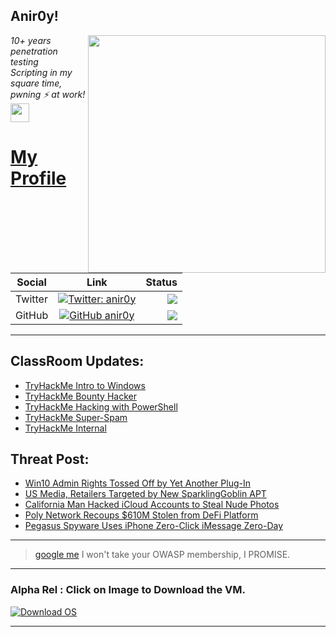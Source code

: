 <h2>Anir0y!</h2>
<img align='right' src="https://github-readme-stats.vercel.app/api?username=anir0y&show_icons=true&theme=dark" width="380">
<p><em>10+ years penetration testing<br>
  Scripting in my square time, pwning ⚡ at work!<img src="https://media.giphy.com/media/WUlplcMpOCEmTGBtBW/giphy.gif" width="30"> 
</em></p>



# [My Profile](https://anir0y.in/refer=githubreadme)

| Social   |      Link      | Status|
|----------|:-------------:|--:|
| Twitter |  [![Twitter: anir0y](https://img.shields.io/twitter/follow/anir0y?label=Follow%20me&style=plastic)](https://twitter.com/anir0y)| ![](https://img.shields.io/badge/Status-Online-blue)|
| GitHub |    [![GitHub anir0y](https://img.shields.io/github/followers/anir0y?label=Fork%20me&style=plastic)](https://github.com/anir0y)   | ![](https://img.shields.io/badge/Status-Online-blue)|


---

## ClassRoom Updates:

<!-- CLASS:START -->
- [TryHackMe Intro to Windows](https://classroom.anir0y.in/post/tryhackme-intro2winold/)
- [TryHackMe Bounty Hacker](https://classroom.anir0y.in/post/tryhackme-cowboyhacker/)
- [TryHackMe Hacking with PowerShell](https://classroom.anir0y.in/post/tryhackme-powershell/)
- [TryHackMe Super-Spam](https://classroom.anir0y.in/post/tryhackme-superspamr/)
- [TryHackMe Internal](https://classroom.anir0y.in/post/tryhackme-internal/)
<!-- CLASS:END -->

## Threat Post:

<!-- THREAT:START -->
- [Win10 Admin Rights Tossed Off by Yet Another Plug-In](https://threatpost.com/windows-10-admin-rights-steelseries-devices/168927/)
- [US Media, Retailers Targeted by New SparklingGoblin APT](https://threatpost.com/sparklinggoblin-apt/168928/)
- [California Man Hacked iCloud Accounts to Steal Nude Photos](https://threatpost.com/man-hacked-icloud/168923/)
- [Poly Network Recoups $610M Stolen from DeFi Platform](https://threatpost.com/poly-network-recoups-610m-stolen-from-defi-platform/168906/)
- [Pegasus Spyware Uses iPhone Zero-Click iMessage Zero-Day](https://threatpost.com/pegasus-spyware-uses-iphone-zero-click-imessage-zero-day/168899/)
<!-- THREAT:END -->
---


> [google me](https://google.com/search?q=@anir0y) I won't take your OWASP membership, I PROMISE. 

---
### Alpha Rel : Click on Image to Download the VM.
[![Download OS](https://i.imgur.com/4RUjCIA.png)](https://sourceforge.net/projects/classroom-os/files/latest/download)

---

